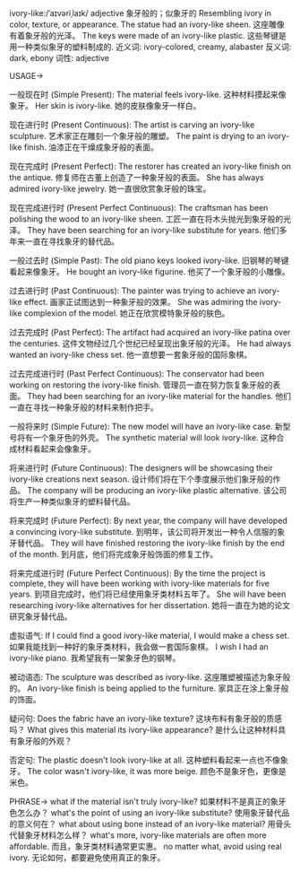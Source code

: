 ivory-like:/ˈaɪvəriˌlaɪk/
adjective
象牙般的；似象牙的
Resembling ivory in color, texture, or appearance.
The statue had an ivory-like sheen. 这座雕像有着象牙般的光泽。
The keys were made of an ivory-like plastic. 这些琴键是用一种类似象牙的塑料制成的.
近义词: ivory-colored, creamy, alabaster
反义词: dark, ebony
词性: adjective


USAGE->

一般现在时 (Simple Present):
The material feels ivory-like. 这种材料摸起来像象牙。
Her skin is ivory-like. 她的皮肤像象牙一样白。

现在进行时 (Present Continuous):
The artist is carving an ivory-like sculpture. 艺术家正在雕刻一个象牙般的雕塑。
The paint is drying to an ivory-like finish.  油漆正在干燥成象牙般的表面。

现在完成时 (Present Perfect):
The restorer has created an ivory-like finish on the antique. 修复师在古董上创造了一种象牙般的表面。
She has always admired ivory-like jewelry. 她一直很欣赏象牙般的珠宝。

现在完成进行时 (Present Perfect Continuous):
The craftsman has been polishing the wood to an ivory-like sheen. 工匠一直在将木头抛光到象牙般的光泽。
They have been searching for an ivory-like substitute for years.  他们多年来一直在寻找象牙的替代品。


一般过去时 (Simple Past):
The old piano keys looked ivory-like. 旧钢琴的琴键看起来像象牙。
He bought an ivory-like figurine. 他买了一个象牙般的小雕像。

过去进行时 (Past Continuous):
The painter was trying to achieve an ivory-like effect. 画家正试图达到一种象牙般的效果。
She was admiring the ivory-like complexion of the model.  她正在欣赏模特象牙般的肤色。


过去完成时 (Past Perfect):
The artifact had acquired an ivory-like patina over the centuries.  这件文物经过几个世纪已经呈现出象牙般的光泽。
He had always wanted an ivory-like chess set.  他一直想要一套象牙般的国际象棋。


过去完成进行时 (Past Perfect Continuous):
The conservator had been working on restoring the ivory-like finish.  管理员一直在努力恢复象牙般的表面。
They had been searching for an ivory-like material for the handles.  他们一直在寻找一种象牙般的材料来制作把手。


一般将来时 (Simple Future):
The new model will have an ivory-like case. 新型号将有一个象牙色的外壳。
The synthetic material will look ivory-like.  这种合成材料看起来会像象牙。

将来进行时 (Future Continuous):
The designers will be showcasing their ivory-like creations next season. 设计师们将在下个季度展示他们象牙般的作品。
The company will be producing an ivory-like plastic alternative.  该公司将生产一种类似象牙的塑料替代品。

将来完成时 (Future Perfect):
By next year, the company will have developed a convincing ivory-like substitute. 到明年，该公司将开发出一种令人信服的象牙替代品。
They will have finished restoring the ivory-like finish by the end of the month.  到月底，他们将完成象牙般饰面的修复工作。


将来完成进行时 (Future Perfect Continuous):
By the time the project is complete, they will have been working with ivory-like materials for five years. 到项目完成时，他们将已经使用象牙类材料五年了。
She will have been researching ivory-like alternatives for her dissertation. 她将一直在为她的论文研究象牙替代品。


虚拟语气:
If I could find a good ivory-like material, I would make a chess set. 如果我能找到一种好的象牙类材料，我会做一套国际象棋。
I wish I had an ivory-like piano. 我希望我有一架象牙色的钢琴。

被动语态:
The sculpture was described as ivory-like. 这座雕塑被描述为象牙般的。
An ivory-like finish is being applied to the furniture. 家具正在涂上象牙般的饰面。


疑问句:
Does the fabric have an ivory-like texture? 这块布料有象牙般的质感吗？
What gives this material its ivory-like appearance? 是什么让这种材料具有象牙般的外观？

否定句:
The plastic doesn't look ivory-like at all.  这种塑料看起来一点也不像象牙。
The color wasn't ivory-like, it was more beige. 颜色不是象牙色，更像是米色。



PHRASE->
what if the material isn't truly ivory-like? 如果材料不是真正的象牙色怎么办？
what's the point of using an ivory-like substitute? 使用象牙替代品的意义何在？
what about using bone instead of an ivory-like material? 用骨头代替象牙材料怎么样？
what's more, ivory-like materials are often more affordable. 而且，象牙类材料通常更实惠。
no matter what, avoid using real ivory. 无论如何，都要避免使用真正的象牙。
